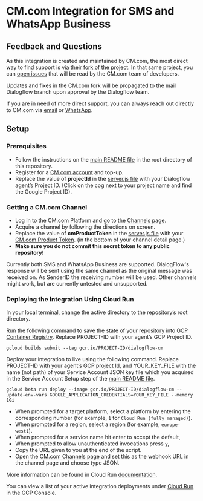 # CM.com Integration for SMS and WhatsApp Business

## Feedback and Questions

As this integration is created and maintained by CM.com, the most direct way to find support is via [their fork of the project](https://github.com/CMTelecom/dialogflow-integrations).
In that same project, you can [open issues](https://github.com/CMTelecom/dialogflow-integrations/issues) that will be read by the CM.com team of developers.

Updates and fixes in the CM.com fork will be propagated to the mail Dialogflow branch upon approval by the Dialogflow team.

If you are in need of more direct support, you can always reach out directly to CM.com via [email](mailto:support@cm.com) or [WhatsApp](https://wa.me/31765727000).

## Setup

### Prerequisites

- Follow the instructions on the [main README file](../README.md) in the root directory of this repository.
- Register for a [CM.com account](https://www.cm.com/register/) and top-up.
- Replace the value of __projectId__ in the [server.js file](./server.js#L19) with your Dialogflow agent’s Project ID. (Click on the cog next to your project name and find the Google Project ID).

### Getting a CM.com Channel

- Log in to the CM.com Platform and go to the [Channels page](https://www.cm.com/app/channels).
- Acquire a channel by following the directions on screen.
- Replace the value of __cmProductToken__ in the [server.js file](./server.js#L18) with your [CM.com Product Token](https://www.cm.com/app/channels). (in the bottom of your channel detail page.)
- **Make sure you do not commit this secret token to any public repository!**

Currently both SMS and WhatsApp Business are supported. DialogFlow's response will be sent using the same channel as the original message was received on. As SenderID the receiving number will be used. Other channels might work, but are currently untested and unsupported. 

### Deploying the Integration Using Cloud Run

In your local terminal, change the active directory to the repository’s root directory.

Run the following command to save the state of your repository into [GCP Container Registry](https://console.cloud.google.com/gcr/). Replace PROJECT-ID with your agent’s GCP Project ID.

```shell
gcloud builds submit --tag gcr.io/PROJECT-ID/dialogflow-cm
```

Deploy your integration to live using the following command. Replace PROJECT-ID with your agent’s GCP project Id, and YOUR_KEY_FILE with the name (not path) of your Service Account JSON key file which you acquired in the Service Account Setup step of the [main README file](../readme.md).

```shell
gcloud beta run deploy --image gcr.io/PROJECT-ID/dialogflow-cm --update-env-vars GOOGLE_APPLICATION_CREDENTIALS=YOUR_KEY_FILE --memory 1Gi
```

- When prompted for a target platform, select a platform by entering the corresponding number (for example, ``1`` for ``Cloud Run (fully managed)``).
- When prompted for a region, select a region (for example, ``europe-west1``).
- When prompted for a service name hit enter to accept the default,
- When prompted to allow unauthenticated invocations press ``y``,
- Copy the URL given to you at the end of the script.
- Open the [CM.com Channels page](https://www.cm.com/app/channels) and set this as the webhook URL in the channel page and choose type JSON. 


More information can be found in Cloud Run
[documentation](https://cloud.google.com/run/docs/deploying).

You can view a list of your active integration deployments under [Cloud Run](https://console.cloud.google.com/run) in the GCP Console.
